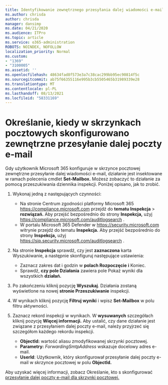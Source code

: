 ```yaml
---
title: Identyfikowanie zewnętrznego przesyłania dalej wiadomości e-mail w skrzynkach pocztowych w dziennikach inspekcji
ms.author: chrisda
author: chrisda
manager: dansimp
ms.date: 04/21/2020
ms.audience: ITPro
ms.topic: article
ms.service: o365-administration
ROBOTS: NOINDEX, NOFOLLOW
localization_priority: Normal
ms.custom:
- "1369"
- "3100005"
ms.assetid: ''
ms.openlocfilehash: 48634fad8f573e3a7c38cac299bb95ec90814f5c
ms.sourcegitcommit: ab75f66355116e995b3cb5505465b31989339e28
ms.translationtype: MT
ms.contentlocale: pl-PL
ms.lasthandoff: 08/13/2021
ms.locfileid: "58331169"
---
```

# <a name="identify-when-external-email-forwarding-is-configured-on-mailboxes"></a>Określanie, kiedy w skrzynkach pocztowych skonfigurowano zewnętrzne przesyłanie dalej poczty e-mail

Gdy użytkownik Microsoft 365 konfiguruje w skrzynce pocztowej zewnętrzne przesyłanie dalej wiadomości e-mail, działanie jest insektowane w ramach polecenia cmdlet **Set-Mailbox.** Możesz zobaczyć to działanie za pomocą przeszukiwania dziennika inspekcji. Poniżej opisano, jak to zrobić.

1. Wykonaj jedną z następujących czynności:
   - Na stronie Centrum zgodności platformy Microsoft 365 <https://compliance.microsoft.com> przejdź do **tematu Inspekcja** \> **rozwiązań.** Aby przejść bezpośrednio do strony **Inspekcja,** użyj <https://compliance.microsoft.com/auditlogsearch> .
   - W portalu Microsoft 365 Defender w <https://security.microsoft.com> witrynie przejdź do tematu **Inspekcja.** Aby przejść bezpośrednio do strony **Inspekcja,** użyj <https://sip.security.microsoft.com/auditlogsearch> .

2. Na stronie **Inspekcja** sprawdź, czy jest **zaznaczona** karta Wyszukiwanie, a następnie skonfiguruj następujące ustawienia:
   - Zaznacz zakres dat i godzin w **polach Rozpoczęcie** **i** Koniec.
   - Sprawdź, **czy pole Działania** zawiera pole Pokaż wyniki dla wszystkich **działań.**

3. Po zakończeniu kliknij pozycję **Wyszukaj**. Działania zostaną wyświetlone na nowej **stronie Przeszukiwanie** inspekcji.

4. W wynikach kliknij pozycję **Filtruj wyniki** i wpisz **Set-Mailbox** w polu filtru aktywności.

5. Zaznacz rekord inspekcji w wynikach. W **wysuwanych** szczegółach kliknij pozycję **Więcej informacji.** Aby ustalić, czy dane działanie jest związane z przesyłaniem dalej poczty e-mail, należy przyjrzeć się szczegółom każdego rekordu inspekcji.

   - **ObjectId:** wartość aliasu zmodyfikowanej skrzynki pocztowej.
   - **Parametry:** _ForwardingSmtpAddress_ wskazuje docelowy adres e-mail.
   - **UserId**: Użytkownik, który skonfigurował przesyłanie dalej poczty e-mail w skrzynce pocztowej w polu **ObjectId.**

Aby uzyskać więcej informacji, zobacz Określanie, kto s skonfigurować [przesyłanie dalej poczty e-mail dla skrzynki pocztowej.](https://docs.microsoft.com/microsoft-365/compliance/auditing-troubleshooting-scenarios#determine-who-set-up-email-forwarding-for-a-mailbox)
